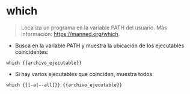 # which

> Localiza un programa en la variable PATH del usuario.
> Más información: <https://manned.org/which>.

- Busca en la variable PATH y muestra la ubicación de los ejecutables coincidentes:

`which {{archivo_ejecutable}}`

- Si hay varios ejecutables que coinciden, muestra todos:

`which {{[-a|--all]}} {{archivo_ejecutable}}`
